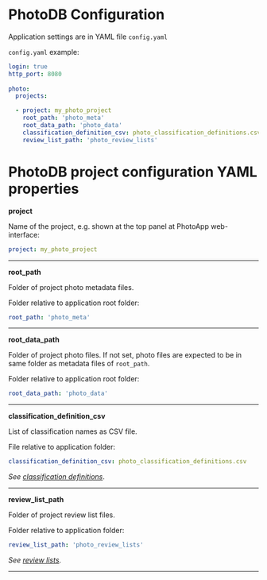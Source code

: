 # PhotoDB Configuration

Application settings are in YAML file `config.yaml`

`config.yaml` example:
```yaml
login: true
http_port: 8080
    
photo:
  projects:

  - project: my_photo_project
    root_path: 'photo_meta'
    root_data_path: 'photo_data'
    classification_definition_csv: photo_classification_definitions.csv
    review_list_path: 'photo_review_lists'
```

# PhotoDB project configuration YAML properties

**project**

Name of the project, e.g. shown at the top panel at PhotoApp web-interface:
```yaml
project: my_photo_project
```
---

**root_path**

Folder of project photo metadata files.

Folder relative to application root folder:
```yaml
root_path: 'photo_meta'
```
---

**root_data_path**

Folder of project photo files. If not set, photo files are expected to be in same folder as metadata files of `root_path`.

Folder relative to application root folder:
```yaml
root_data_path: 'photo_data'
```
---

**classification_definition_csv**

List of classification names as CSV file.

File relative to application folder:
```yaml
classification_definition_csv: photo_classification_definitions.csv
```
*See [classification definitions](classification_definition.md)*.

---

**review_list_path**

Folder of project review list files.

Folder relative to application folder:
```yaml
review_list_path: 'photo_review_lists'
```
*See [review lists](review_lists.md)*.

---
